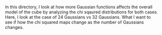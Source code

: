 In this directory, I look at how more Gaussian functions affects the overall model of the cube by analyzing the chi sqaured distributions for both cases. Here, I look at the case of 24 Gaussians vs 32 Gaussians. What I want to see if how the chi squared maps change as the number of Gaussians changes.
